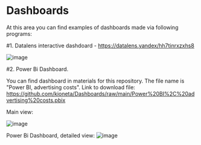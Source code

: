 # Dashboards
At this area you can find examples of dashboards made via following programs:

#1. Datalens interactive dashdoard - https://datalens.yandex/hh7tinrxzxhs8

![image](https://github.com/kioneta/Dashboards/assets/110675077/cfa89319-67be-479c-9a33-6db56da57dba)

#2. Power Bi Dashboard.

You can find dashboard in materials for this repository. The file name is "Power BI, advertising costs". Link to download file: https://github.com/kioneta/Dashboards/raw/main/Power%20BI%2C%20advertising%20costs.pbix

Main view:

![image](https://github.com/kioneta/Dashboards/assets/110675077/b77f2ab2-4222-46f6-a124-0cd09b687284)

Power Bi Dashboard, detailed view:
![image](https://github.com/kioneta/Dashboards/assets/110675077/8b0acb61-ecde-46e7-8159-75316ae3fee6)

